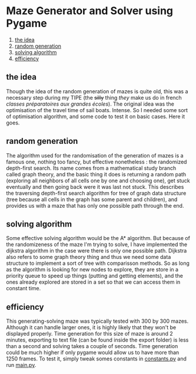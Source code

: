 # Maze Generator and Solver using Pygame
1. [the idea](#the-idea)
2. [random generation](#random-generation)
3. [solving algorithm](#solving-algorithm)
4. [efficiency](#efficiency)

## the idea
Though the idea of the random generation of mazes is quite old, this was a necessary step during my TIPE (the ~~silly~~ thing *they* make us do in french *classes préparatoires aux grandes écoles*). The original idea was the optimisation of the travel time of sail boats. Intense. So I needed some sort of optimisation algorithm, and some code to test it on basic cases. Here it goes.

## random generation
The algorithm used for the randomisation of the generation of mazes is a famous one, nothing too fancy, but effective nonetheless : the randomized depth-first search. Its name comes from a mathematical study branch called graph theory, and the basic thing it does is returning a random path (exploring all neighbors of all cells one by one and choosing one), get stuck eventually and then going back were it was last not stuck. This describes the traversing depth-first search algorithm for tree of graph data structure (tree because all cells in the graph has some parent and children), and provides us with a maze that has only one possible path through the end.

## solving algorithm
Some effective solving algorithm would be the A* algorithm. But because of the randomizeness of the maze I'm trying to solve, I have implemented the dijkstra algorithm in the case were there is only one possible path. Dijkstra also refers to some graph theory thing and thus we need some data structure to implement a sort of tree with comparisson methods. So as long as the algorithm is looking for new nodes to explore, they are store in a priority queue to speed up things (putting and getting elements), and the ones already explored are stored in a set so that we can access them in constant time.

## efficiency
This generating-solving maze was typically tested with 300 by 300 mazes. Although it can handle larger ones, it is highly likely that they won't be displayed properly. Time generation for this size of maze is around 2 minutes, exporting to text file (can be found inside the export folder) is less than a second and solving takes a couple of seconds. Time generation could be much higher if only pygame would allow us to have more than 1250 frames. To test it, simply tweak somes constants in [constants.py](constants.py) and run [main.py](main.py).